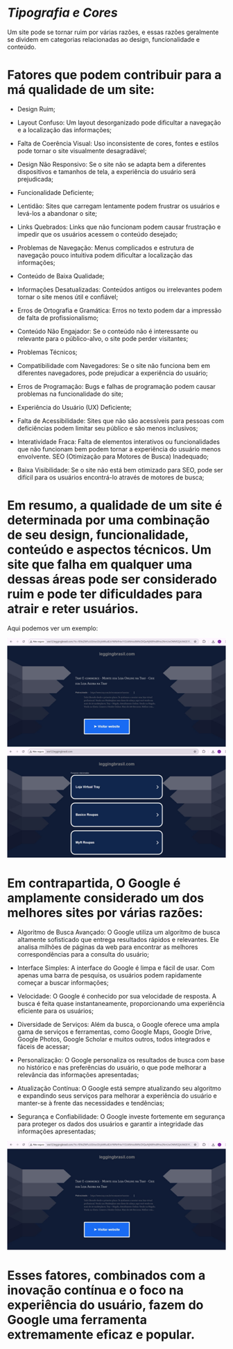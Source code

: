 # *Tipografia e Cores*

Um site pode se tornar ruim por várias razões, e essas razões geralmente se dividem em categorias relacionadas ao design, funcionalidade e conteúdo.

# Fatores que podem contribuir para a má qualidade de um site:
 
- Design Ruim;

- Layout Confuso: Um layout desorganizado pode dificultar a navegação e a localização das informações; 

- Falta de Coerência Visual: Uso inconsistente de cores, fontes e estilos pode tornar o site visualmente desagradável;

- Design Não Responsivo: Se o site não se adapta bem a diferentes dispositivos e tamanhos de tela, a experiência do usuário será prejudicada;

- Funcionalidade Deficiente;

- Lentidão: Sites que carregam lentamente podem frustrar os usuários e levá-los a abandonar o site;

- Links Quebrados: Links que não funcionam podem causar frustração e impedir que os usuários acessem o conteúdo desejado;

- Problemas de Navegação: Menus complicados e estrutura de navegação pouco intuitiva podem dificultar a localização das informações;

- Conteúdo de Baixa Qualidade;

- Informações Desatualizadas: Conteúdos antigos ou irrelevantes podem tornar o site menos útil e confiável;

- Erros de Ortografia e Gramática: Erros no texto podem dar a impressão de falta de profissionalismo;

- Conteúdo Não Engajador: Se o conteúdo não é interessante ou relevante para o público-alvo, o site pode perder visitantes; 

- Problemas Técnicos;

- Compatibilidade com Navegadores: Se o site não funciona bem em diferentes navegadores, pode prejudicar a experiência do usuário;

- Erros de Programação: Bugs e falhas de programação podem causar problemas na funcionalidade do site;

- Experiência do Usuário (UX) Deficiente;

- Falta de Acessibilidade: Sites que não são acessíveis para pessoas com deficiências podem limitar seu público e são menos inclusivos;

- Interatividade Fraca: Falta de elementos interativos ou funcionalidades que não funcionam bem podem tornar a experiência do usuário menos envolvente.
SEO (Otimização para Motores de Busca) Inadequado;

- Baixa Visibilidade: Se o site não está bem otimizado para SEO, pode ser difícil para os usuários encontrá-lo através de motores de busca;

# Em resumo, a qualidade de um site é determinada por uma combinação de seu design, funcionalidade, conteúdo e aspectos técnicos. Um site que falha em qualquer uma dessas áreas pode ser considerado ruim e pode ter dificuldades para atrair e reter usuários.

Aqui podemos ver um exemplo:

<img src="siteruim0.jpeg" alt="Texto Alternativo">
<img src="siteruim1.jpeg" alt="Texto Alternativo">

# Em contrapartida, O Google é amplamente considerado um dos melhores sites por várias razões:

- Algoritmo de Busca Avançado: O Google utiliza um algoritmo de busca altamente sofisticado que entrega resultados rápidos e relevantes. Ele analisa milhões de páginas da web para encontrar as melhores correspondências para a consulta do usuário;

- Interface Simples: A interface do Google é limpa e fácil de usar. Com apenas uma barra de pesquisa, os usuários podem rapidamente começar a buscar informações;

- Velocidade: O Google é conhecido por sua velocidade de resposta. A busca é feita quase instantaneamente, proporcionando uma experiência eficiente para os usuários;

- Diversidade de Serviços: Além da busca, o Google oferece uma ampla gama de serviços e ferramentas, como Google Maps, Google Drive, Google Photos, Google Scholar e muitos outros, todos integrados e fáceis de acessar;

- Personalização: O Google personaliza os resultados de busca com base no histórico e nas preferências do usuário, o que pode melhorar a relevância das informações apresentadas;

- Atualização Contínua: O Google está sempre atualizando seu algoritmo e expandindo seus serviços para melhorar a experiência do usuário e manter-se à frente das necessidades e tendências;

- Segurança e Confiabilidade: O Google investe fortemente em segurança para proteger os dados dos usuários e garantir a integridade das informações apresentadas;

<img src="siteruim0.jpeg" alt="Texto Alternativo">

# Esses fatores, combinados com a inovação contínua e o foco na experiência do usuário, fazem do Google uma ferramenta extremamente eficaz e popular. 

